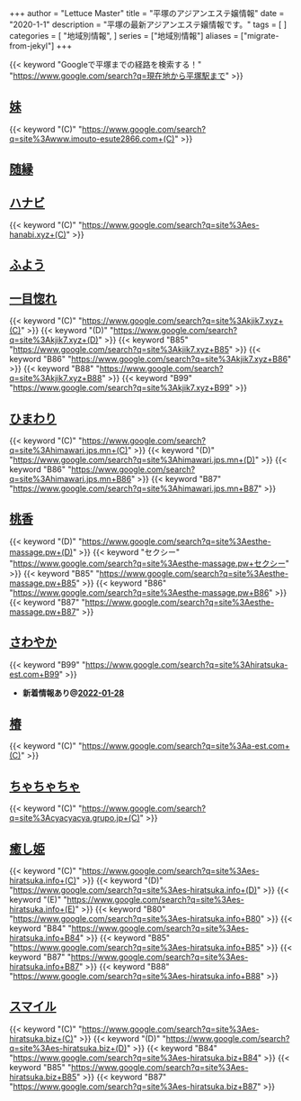 +++
author = "Lettuce Master"
title = "平塚のアジアンエステ嬢情報"
date = "2020-1-1"
description = "平塚の最新アジアンエステ嬢情報です。"
tags = [
]
categories = [
    "地域別情報",
]
series = ["地域別情報"]
aliases = ["migrate-from-jekyl"]
+++

{{< keyword "Googleで平塚までの経路を検索する！" "https://www.google.com/search?q=現在地から平塚駅まで" >}}

## [妹](http://www.imouto-esute2866.com/)
{{< keyword "(C)" "https://www.google.com/search?q=site%3Awww.imouto-esute2866.com+(C)" >}} 

## [随縁](http://sui-en.work/)


## [ハナビ](http://es-hanabi.xyz/)
{{< keyword "(C)" "https://www.google.com/search?q=site%3Aes-hanabi.xyz+(C)" >}} 

## [ふよう](http://www.huyo.work/)


## [一目惚れ](http://kjik7.xyz/)
{{< keyword "(C)" "https://www.google.com/search?q=site%3Akjik7.xyz+(C)" >}} {{< keyword "(D)" "https://www.google.com/search?q=site%3Akjik7.xyz+(D)" >}} {{< keyword "B85" "https://www.google.com/search?q=site%3Akjik7.xyz+B85" >}} {{< keyword "B86" "https://www.google.com/search?q=site%3Akjik7.xyz+B86" >}} {{< keyword "B88" "https://www.google.com/search?q=site%3Akjik7.xyz+B88" >}} {{< keyword "B99" "https://www.google.com/search?q=site%3Akjik7.xyz+B99" >}} 

## [ひまわり](https://himawari.jps.mn/)
{{< keyword "(C)" "https://www.google.com/search?q=site%3Ahimawari.jps.mn+(C)" >}} {{< keyword "(D)" "https://www.google.com/search?q=site%3Ahimawari.jps.mn+(D)" >}} {{< keyword "B86" "https://www.google.com/search?q=site%3Ahimawari.jps.mn+B86" >}} {{< keyword "B87" "https://www.google.com/search?q=site%3Ahimawari.jps.mn+B87" >}} 

## [桃香](http://esthe-massage.pw/)
{{< keyword "(D)" "https://www.google.com/search?q=site%3Aesthe-massage.pw+(D)" >}} {{< keyword "セクシー" "https://www.google.com/search?q=site%3Aesthe-massage.pw+セクシー" >}} {{< keyword "B85" "https://www.google.com/search?q=site%3Aesthe-massage.pw+B85" >}} {{< keyword "B86" "https://www.google.com/search?q=site%3Aesthe-massage.pw+B86" >}} {{< keyword "B87" "https://www.google.com/search?q=site%3Aesthe-massage.pw+B87" >}} 

## [さわやか](http://hiratsuka-est.com/)
{{< keyword "B99" "https://www.google.com/search?q=site%3Ahiratsuka-est.com+B99" >}} 

- **新着情報あり@[2022-01-28](/post/2022-01-28)**
## [椿](http://a-est.com/tsubaki/)
{{< keyword "(C)" "https://www.google.com/search?q=site%3Aa-est.com+(C)" >}} 

## [ちゃちゃちゃ](https://cyacyacya.grupo.jp/)
{{< keyword "(C)" "https://www.google.com/search?q=site%3Acyacyacya.grupo.jp+(C)" >}} 

## [癒し姫](http://es-hiratsuka.info/)
{{< keyword "(C)" "https://www.google.com/search?q=site%3Aes-hiratsuka.info+(C)" >}} {{< keyword "(D)" "https://www.google.com/search?q=site%3Aes-hiratsuka.info+(D)" >}} {{< keyword "(E)" "https://www.google.com/search?q=site%3Aes-hiratsuka.info+(E)" >}} {{< keyword "B80" "https://www.google.com/search?q=site%3Aes-hiratsuka.info+B80" >}} {{< keyword "B84" "https://www.google.com/search?q=site%3Aes-hiratsuka.info+B84" >}} {{< keyword "B85" "https://www.google.com/search?q=site%3Aes-hiratsuka.info+B85" >}} {{< keyword "B87" "https://www.google.com/search?q=site%3Aes-hiratsuka.info+B87" >}} {{< keyword "B88" "https://www.google.com/search?q=site%3Aes-hiratsuka.info+B88" >}} 

## [スマイル](http://es-hiratsuka.biz/)
{{< keyword "(C)" "https://www.google.com/search?q=site%3Aes-hiratsuka.biz+(C)" >}} {{< keyword "(D)" "https://www.google.com/search?q=site%3Aes-hiratsuka.biz+(D)" >}} {{< keyword "B84" "https://www.google.com/search?q=site%3Aes-hiratsuka.biz+B84" >}} {{< keyword "B85" "https://www.google.com/search?q=site%3Aes-hiratsuka.biz+B85" >}} {{< keyword "B87" "https://www.google.com/search?q=site%3Aes-hiratsuka.biz+B87" >}} 

